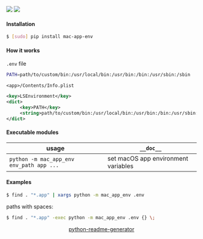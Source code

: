 <!--
https://pypi.org/project/readme-generator/
https://pypi.org/project/python-readme-generator/
-->

[![](https://img.shields.io/badge/OS-macOS-blue.svg?longCache=True)]()
[![](https://img.shields.io/pypi/pyversions/mac-app-env.svg?longCache=True)](https://pypi.org/project/mac-app-env/)

#### Installation
```bash
$ [sudo] pip install mac-app-env
```

#### How it works
`.env` file
```bash
PATH=path/to/custom/bin:/usr/local/bin:/usr/bin:/bin:/usr/sbin:/sbin
```

`<app>/Contents/Info.plist`
```xml
<key>LSEnvironment</key>
<dict>
     <key>PATH</key>
     <string>path/to/custom/bin:/usr/local/bin:/usr/bin:/bin:/usr/sbin:/sbin</string>
</dict>
```

#### Executable modules
usage|`__doc__`
-|-
`python -m mac_app_env env_path app ...` |set macOS app environment variables

#### Examples
```bash
$ find . "*.app" | xargs python -m mac_app_env .env
```

paths with spaces:
```bash
$ find . "*.app" -exec python -m mac_app_env .env {} \;
```

<p align="center">
    <a href="https://pypi.org/project/python-readme-generator/">python-readme-generator</a>
</p>
